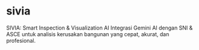 # sivia
SIVIA: Smart Inspection &amp; Visualization AI Integrasi Gemini AI dengan SNI &amp; ASCE untuk analisis kerusakan bangunan yang cepat, akurat, dan profesional.
